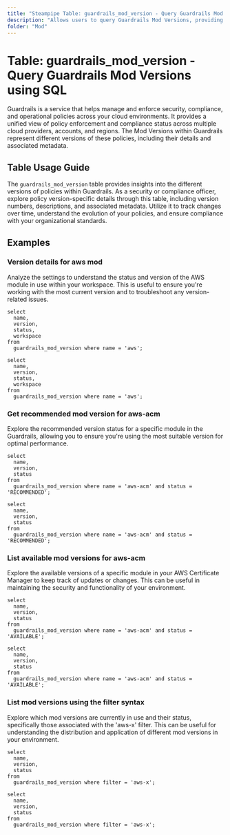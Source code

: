 ```yaml
---
title: "Steampipe Table: guardrails_mod_version - Query Guardrails Mod Versions using SQL"
description: "Allows users to query Guardrails Mod Versions, providing insights into the different mod versions and their associated metadata."
folder: "Mod"
---
```


# Table: guardrails_mod_version - Query Guardrails Mod Versions using SQL

Guardrails is a service that helps manage and enforce security, compliance, and operational policies across your cloud environments. It provides a unified view of policy enforcement and compliance status across multiple cloud providers, accounts, and regions. The Mod Versions within Guardrails represent different versions of these policies, including their details and associated metadata.

## Table Usage Guide

The `guardrails_mod_version` table provides insights into the different versions of policies within Guardrails. As a security or compliance officer, explore policy version-specific details through this table, including version numbers, descriptions, and associated metadata. Utilize it to track changes over time, understand the evolution of your policies, and ensure compliance with your organizational standards.

## Examples

### Version details for aws mod
Analyze the settings to understand the status and version of the AWS module in use within your workspace. This is useful to ensure you're working with the most current version and to troubleshoot any version-related issues.

```sql+postgres
select
  name,
  version,
  status,
  workspace
from 
  guardrails_mod_version where name = 'aws';
```

```sql+sqlite
select
  name,
  version,
  status,
  workspace
from 
  guardrails_mod_version where name = 'aws';
```

### Get recommended mod version for aws-acm
Explore the recommended version status for a specific module in the Guardrails, allowing you to ensure you're using the most suitable version for optimal performance.

```sql+postgres
select
  name,
  version,
  status
from
  guardrails_mod_version where name = 'aws-acm' and status = 'RECOMMENDED';
```

```sql+sqlite
select
  name,
  version,
  status
from
  guardrails_mod_version where name = 'aws-acm' and status = 'RECOMMENDED';
```

### List available mod versions for aws-acm
Explore the available versions of a specific module in your AWS Certificate Manager to keep track of updates or changes. This can be useful in maintaining the security and functionality of your environment.

```sql+postgres
select
  name,
  version,
  status
from
  guardrails_mod_version where name = 'aws-acm' and status = 'AVAILABLE';
```

```sql+sqlite
select
  name,
  version,
  status
from
  guardrails_mod_version where name = 'aws-acm' and status = 'AVAILABLE';
```

### List mod versions using the filter syntax
Explore which mod versions are currently in use and their status, specifically those associated with the 'aws-x' filter. This can be useful for understanding the distribution and application of different mod versions in your environment.

```sql+postgres
select
  name,
  version,
  status
from
  guardrails_mod_version where filter = 'aws-x';
```

```sql+sqlite
select
  name,
  version,
  status
from
  guardrails_mod_version where filter = 'aws-x';
```